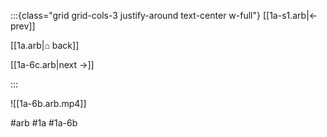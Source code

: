 :::{class="grid grid-cols-3 justify-around text-center w-full"}
[[1a-s1.arb|← prev]]

[[1a.arb|⌂ back]]

[[1a-6c.arb|next →]]

:::

![[1a-6b.arb.mp4]]

#arb #1a #1a-6b